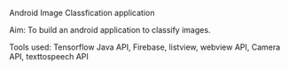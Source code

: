 Android Image Classfication application

Aim: To build an android application to classify images.

Tools used: Tensorflow Java API, Firebase, listview, webview API, Camera API, texttospeech API
